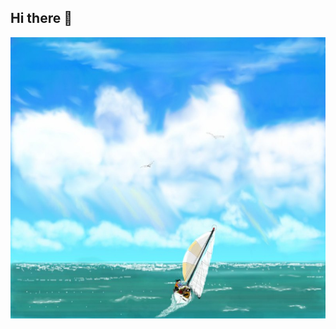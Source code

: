 ## Hi there 👋

<!--
**link-qwerty/link-qwerty** is a ✨ _special_ ✨ repository because its `README.md` (this file) appears on your GitHub profile.

Here are some ideas to get you started:

- 🔭 I’m currently working on ...
- 🌱 I’m currently learning ...
- 👯 I’m looking to collaborate on ...
- 🤔 I’m looking for help with ...
- 💬 Ask me about ...
- 📫 How to reach me: ...
- 😄 Pronouns: ...
- ⚡ Fun fact: ...
-->
<img src="https://github.com/link-qwerty/link-qwerty/blob/main/images/tranquility.jpg" alt="banner-of-the-day" height="450" width="800">
